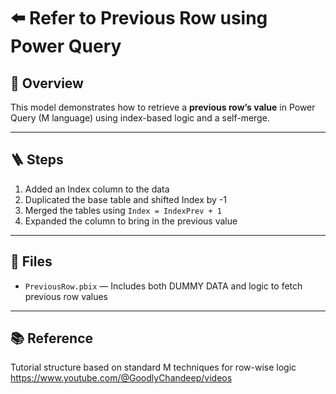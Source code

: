 # ⬅️ Refer to Previous Row using Power Query

## 🧠 Overview
This model demonstrates how to retrieve a **previous row’s value** in Power Query (M language) using index-based logic and a self-merge.

---

## 🪜 Steps
1. Added an Index column to the data
2. Duplicated the base table and shifted Index by -1
3. Merged the tables using `Index = IndexPrev + 1`
4. Expanded the column to bring in the previous value

---

## 📁 Files
- `PreviousRow.pbix` — Includes both DUMMY DATA and logic to fetch previous row values

---

## 📚 Reference  
Tutorial structure based on standard M techniques for row-wise logic
https://www.youtube.com/@GoodlyChandeep/videos

